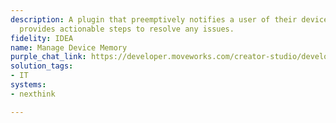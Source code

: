```yaml
---
description: A plugin that preemptively notifies a user of their device health and
  provides actionable steps to resolve any issues.
fidelity: IDEA
name: Manage Device Memory
purple_chat_link: https://developer.moveworks.com/creator-studio/developer-tools/purple-chat/?conversation=%7B%22startTimestamp%22%3A%2211%3A43+AM%22%2C%22messages%22%3A%5B%7B%22role%22%3A%22assistant%22%2C%22parts%22%3A%5B%7B%22richText%22%3A%22%3Cp%3ENexthink+detected+your+laptop+memory+is+low.+You+can+manage+your+storage+to+improve+performance.%3Cbr%3E%3C%2Fp%3E%22%7D%2C%7B%22richText%22%3A%22%3Cb%3E%3Cp%3ELow+Memory+Alert%3Cbr%3E%3C%2Fp%3E%3C%2Fb%3E%3Cbr%3E%3Cp%3EYour+laptop+has+less+than+10%25+memory+available.+This+can+slow+down+your+device+and+applications.%3C%2Fp%3E%22%7D%2C%7B%22buttons%22%3A%5B%7B%22style%22%3A%22filled%22%2C%22buttonText%22%3A%22Open+System+Preferences%22%7D%2C%7B%22style%22%3A%22outlined%22%2C%22buttonText%22%3A%22View+Tips+on+Managing+Storage%22%7D%2C%7B%22style%22%3A%22outlined%22%2C%22buttonText%22%3A%22Dismiss%22%7D%5D%7D%5D%7D%5D%7D
solution_tags:
- IT
systems:
- nexthink

---
```

